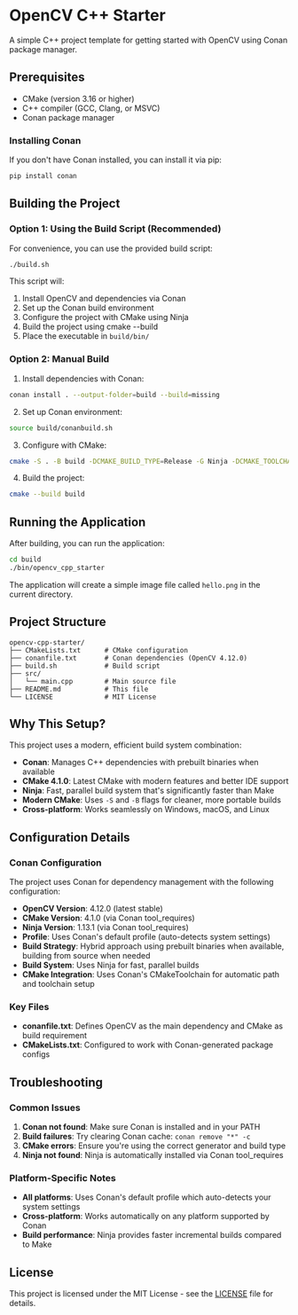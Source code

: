 # OpenCV C++ Starter

A simple C++ project template for getting started with OpenCV using Conan package manager.

## Prerequisites

- CMake (version 3.16 or higher)
- C++ compiler (GCC, Clang, or MSVC)
- Conan package manager

### Installing Conan

If you don't have Conan installed, you can install it via pip:

```bash
pip install conan
```

## Building the Project

### Option 1: Using the Build Script (Recommended)

For convenience, you can use the provided build script:

```bash
./build.sh
```

This script will:
1. Install OpenCV and dependencies via Conan
2. Set up the Conan build environment
3. Configure the project with CMake using Ninja
4. Build the project using cmake --build
5. Place the executable in `build/bin/`

### Option 2: Manual Build

1. Install dependencies with Conan:
```bash
conan install . --output-folder=build --build=missing
```

2. Set up Conan environment:
```bash
source build/conanbuild.sh
```

3. Configure with CMake:
```bash
cmake -S . -B build -DCMAKE_BUILD_TYPE=Release -G Ninja -DCMAKE_TOOLCHAIN_FILE=build/conan_toolchain.cmake
```

4. Build the project:
```bash
cmake --build build
```

## Running the Application

After building, you can run the application:

```bash
cd build
./bin/opencv_cpp_starter
```

The application will create a simple image file called `hello.png` in the current directory.

## Project Structure

```
opencv-cpp-starter/
├── CMakeLists.txt      # CMake configuration
├── conanfile.txt       # Conan dependencies (OpenCV 4.12.0)
├── build.sh            # Build script
├── src/
│   └── main.cpp        # Main source file
├── README.md           # This file
└── LICENSE             # MIT License
```

## Why This Setup?

This project uses a modern, efficient build system combination:

- **Conan**: Manages C++ dependencies with prebuilt binaries when available
- **CMake 4.1.0**: Latest CMake with modern features and better IDE support
- **Ninja**: Fast, parallel build system that's significantly faster than Make
- **Modern CMake**: Uses `-S` and `-B` flags for cleaner, more portable builds
- **Cross-platform**: Works seamlessly on Windows, macOS, and Linux

## Configuration Details

### Conan Configuration

The project uses Conan for dependency management with the following configuration:

- **OpenCV Version**: 4.12.0 (latest stable)
- **CMake Version**: 4.1.0 (via Conan tool_requires)
- **Ninja Version**: 1.13.1 (via Conan tool_requires)
- **Profile**: Uses Conan's default profile (auto-detects system settings)
- **Build Strategy**: Hybrid approach using prebuilt binaries when available, building from source when needed
- **Build System**: Uses Ninja for fast, parallel builds
- **CMake Integration**: Uses Conan's CMakeToolchain for automatic path and toolchain setup

### Key Files

- **conanfile.txt**: Defines OpenCV as the main dependency and CMake as build requirement
- **CMakeLists.txt**: Configured to work with Conan-generated package configs

## Troubleshooting

### Common Issues

1. **Conan not found**: Make sure Conan is installed and in your PATH
2. **Build failures**: Try clearing Conan cache: `conan remove "*" -c`
3. **CMake errors**: Ensure you're using the correct generator and build type
4. **Ninja not found**: Ninja is automatically installed via Conan tool_requires

### Platform-Specific Notes

- **All platforms**: Uses Conan's default profile which auto-detects your system settings
- **Cross-platform**: Works automatically on any platform supported by Conan
- **Build performance**: Ninja provides faster incremental builds compared to Make

## License

This project is licensed under the MIT License - see the [LICENSE](LICENSE) file for details.
